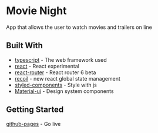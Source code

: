 # Movie Night
App that allows the user to watch movies and trailers on line
## Built With
* [typescript](http://www.dropwizard.io/1.0.2/docs/) - The web framework used
* [react](https://reactjs.org/docs/) - React experimental
* [react-router](https://github.com/ReactTraining/react-router/releases) - React router 6 beta
* [recoil](https://recoiljs.org/docs/) -  new react global state management
* [styled-components](https://styled-components.com/docs) - Style with js
* [Material-ui](https://material-ui.com/) - Design system components

## Getting Started
[github-pages](https://ilanrot90.github.io/Guardio/) - Go live

